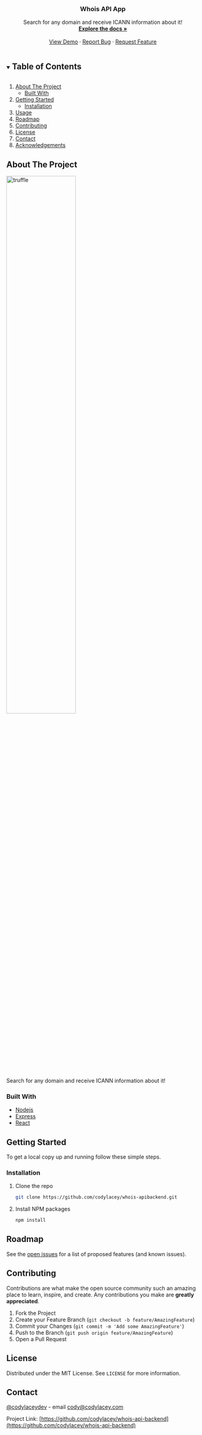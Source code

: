 <!-- PROJECT LOGO -->
<br />
<p align="center">
  <a href="https://github.com/codylacey/whois-api-backend">
  </a>

  <h3 align="center">Whois API App</h3>

  <p align="center">
     Search for any domain and receive ICANN information about it!
    <br />
    <a href="https://github.com/codylacey/whois-api-backend"><strong>Explore the docs »</strong></a>
    <br />
    <br />
    <a href="https://whois-api-app.herokuapp.com/" target="_blank">View Demo</a>
    ·
    <a href="https://github.com/codylacey/whois-api-backend/issues" target="_blank">Report Bug</a>
    ·
    <a href="https://github.com/codylacey/whois-api-backend/issues" target="_blank">Request Feature</a>
  </p>
</p>



<!-- TABLE OF CONTENTS -->
<details open="open">
  <summary><h2 style="display: inline-block">Table of Contents</h2></summary>
  <ol>
    <li>
      <a href="#about-the-project">About The Project</a>
      <ul>
        <li><a href="#built-with">Built With</a></li>
      </ul>
    </li>
    <li>
      <a href="#getting-started">Getting Started</a>
      <ul>
        <li><a href="#installation">Installation</a></li>
      </ul>
    </li>
    <li><a href="#usage">Usage</a></li>
    <li><a href="#roadmap">Roadmap</a></li>
    <li><a href="#contributing">Contributing</a></li>
    <li><a href="#license">License</a></li>
    <li><a href="#contact">Contact</a></li>
    <li><a href="#acknowledgements">Acknowledgements</a></li>
  </ol>
</details>



<!-- ABOUT THE PROJECT -->
## About The Project

<img src="https://i.imgur.com/5GooPaa.gif" width="60%" alt="truffle" data-canonical-src="https://i.imgur.com/5GooPaa.gif" style="max-width:100%;">

Search for any domain and receive ICANN information about it!


### Built With

* [Nodejs](https://nodejs.org/en/)
* [Express](https://expressjs.com/)
* [React](https://reactjs.org/)



<!-- GETTING STARTED -->
## Getting Started

To get a local copy up and running follow these simple steps.


### Installation

1. Clone the repo
   ```sh
   git clone https://github.com/codylacey/whois-apibackend.git
   ```
2. Install NPM packages
   ```sh
   npm install
   ```

<!-- ROADMAP -->
## Roadmap

See the [open issues](https://github.com/codylacey/whois-api-backend/issues) for a list of proposed features (and known issues).



<!-- CONTRIBUTING -->
## Contributing

Contributions are what make the open source community such an amazing place to learn, inspire, and create. Any contributions you make are **greatly appreciated**.

1. Fork the Project
2. Create your Feature Branch (`git checkout -b feature/AmazingFeature`)
3. Commit your Changes (`git commit -m 'Add some AmazingFeature'`)
4. Push to the Branch (`git push origin feature/AmazingFeature`)
5. Open a Pull Request



<!-- LICENSE -->
## License

Distributed under the MIT License. See `LICENSE` for more information.



<!-- CONTACT -->
## Contact

[@codylaceydev](https://twitter.com/codylaceydev) - email cody@codylacey.com

Project Link: [https://github.com/codylacey/whois-api-backend](https://github.com/codylacey/whois-api-backend)


<!-- MARKDOWN LINKS & IMAGES -->
<!-- https://www.markdownguide.org/basic-syntax/#reference-style-links -->
[contributors-shield]: https://img.shields.io/github/contributors/github_username/repo.svg?style=for-the-badge
[contributors-url]: https://github.com/github_username/repo_name/graphs/contributors
[forks-shield]: https://img.shields.io/github/forks/github_username/repo.svg?style=for-the-badge
[forks-url]: https://github.com/github_username/repo_name/network/members
[stars-shield]: https://img.shields.io/github/stars/github_username/repo.svg?style=for-the-badge
[stars-url]: https://github.com/github_username/repo_name/stargazers
[issues-shield]: https://img.shields.io/github/issues/github_username/repo.svg?style=for-the-badge
[issues-url]: https://github.com/github_username/repo_name/issues
[license-shield]: https://img.shields.io/github/license/github_username/repo.svg?style=for-the-badge
[license-url]: https://github.com/github_username/repo_name/blob/master/LICENSE.txt
[linkedin-shield]: https://img.shields.io/badge/-LinkedIn-black.svg?style=for-the-badge&logo=linkedin&colorB=555
[linkedin-url]: https://linkedin.com/in/github_username
